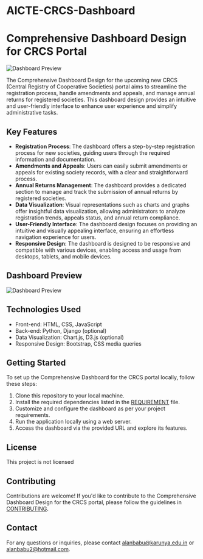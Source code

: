 # AICTE-CRCS-Dashboard
# Comprehensive Dashboard Design for CRCS Portal

![Dashboard Preview](dashboard_preview.png)

The Comprehensive Dashboard Design for the upcoming new CRCS (Central Registry of Cooperative Societies) portal aims to streamline the registration process, handle amendments and appeals, and manage annual returns for registered societies. This dashboard design provides an intuitive and user-friendly interface to enhance user experience and simplify administrative tasks.

## Key Features

- **Registration Process**: The dashboard offers a step-by-step registration process for new societies, guiding users through the required information and documentation.
- **Amendments and Appeals**: Users can easily submit amendments or appeals for existing society records, with a clear and straightforward process.
- **Annual Returns Management**: The dashboard provides a dedicated section to manage and track the submission of annual returns by registered societies.
- **Data Visualization**: Visual representations such as charts and graphs offer insightful data visualization, allowing administrators to analyze registration trends, appeals status, and annual return compliance.
- **User-Friendly Interface**: The dashboard design focuses on providing an intuitive and visually appealing interface, ensuring an effortless navigation experience for users.
- **Responsive Design**: The dashboard is designed to be responsive and compatible with various devices, enabling access and usage from desktops, tablets, and mobile devices.

## Dashboard Preview

![Dashboard Preview](dashboard_preview.png)

## Technologies Used

- Front-end: HTML, CSS, JavaScript
- Back-end: Python, Django (optional)
- Data Visualization: Chart.js, D3.js (optional)
- Responsive Design: Bootstrap, CSS media queries

## Getting Started

To set up the Comprehensive Dashboard for the CRCS portal locally, follow these steps:

1. Clone this repository to your local machine.
2. Install the required dependencies listed in the [REQUIREMENT](REQUIREMENT) file.
3. Customize and configure the dashboard as per your project requirements.
4. Run the application locally using a web server.
5. Access the dashboard via the provided URL and explore its features.

## License

This project is not licensed 

## Contributing

Contributions are welcome! If you'd like to contribute to the Comprehensive Dashboard Design for the CRCS portal, please follow the guidelines in [CONTRIBUTING](CONTRIBUTING).

## Contact

For any questions or inquiries, please contact alanbabu@karunya.edu.in or alanbabu2@hotmail.com.


